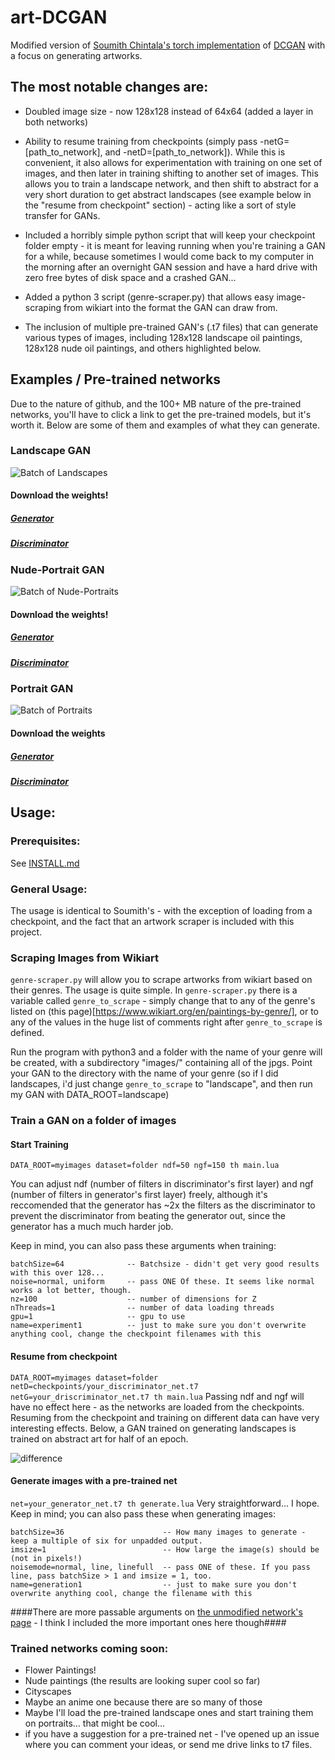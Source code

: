 # art-DCGAN
Modified version of [Soumith Chintala's torch implementation](https://github.com/soumith/dcgan.torch) of [DCGAN](https://arxiv.org/pdf/1511.06434.pdf) with a focus on generating artworks.

## The most notable changes are:
* Doubled image size - now 128x128 instead of 64x64 (added a layer in both networks)

* Ability to resume training from checkpoints (simply pass -netG=[path_to_network], and -netD=[path_to_network]). While this is convenient, it also allows for experimentation with training on one set of images, and then later in training shifting to another set of images. This allows you to train a landscape network, and then shift to abstract for a very short duration to get abstract landscapes (see example below in the "resume from checkpoint" section) - acting like a sort of style transfer for GANs.

* Included a horribly simple python script that will keep your checkpoint folder empty - it is meant for leaving running when you're training a GAN for a while, because sometimes I would come back to my computer in the morning after an overnight GAN session and have a hard drive with zero free bytes of disk space and a crashed GAN...

* Added a python 3 script (genre-scraper.py) that allows easy image-scraping from wikiart into the format the GAN can draw from.

* The inclusion of multiple pre-trained GAN's (.t7 files) that can generate various types of images, including 128x128 landscape oil paintings, 128x128 nude oil paintings, and others highlighted below.

## Examples / Pre-trained networks ##
Due to the nature of github, and the 100+ MB nature of the pre-trained networks, you'll have to click a link to get the pre-trained models, but it's worth it. Below are some of them and examples of what they can generate.


### Landscape GAN ###
![Batch of Landscapes](https://raw.githubusercontent.com/robbiebarrat/art-DCGAN/master/images/landscapenet_waifu2x.png)
#### Download the weights! ####
##### [Generator](https://drive.google.com/open?id=0B-_m9VM1w1bKUFBmV09VOWlmNG8) #####

##### [Discriminator](https://drive.google.com/open?id=0B-_m9VM1w1bKaC1MRkNiMHp0VHM) #####

### Nude-Portrait GAN ###
![Batch of Nude-Portraits](https://raw.githubusercontent.com/robbiebarrat/art-DCGAN/master/images/nudenet_waifu2x.png)
#### Download the weights! ####
##### [Generator](https://drive.google.com/open?id=0B-_m9VM1w1bKdFJkdUFlNFRGRVE) #####

##### [Discriminator](https://drive.google.com/open?id=0B-_m9VM1w1bKUjdrckNQeGZqME0) #####


### Portrait GAN ###
![Batch of Portraits](https://raw.githubusercontent.com/robbiebarrat/art-DCGAN/master/images/portraitnet_waifu2x.png)
#### Download the weights ####
##### [Generator](https://drive.google.com/open?id=0B-_m9VM1w1bKUXhmazg2eVF0bTA) #####

##### [Discriminator](https://drive.google.com/open?id=0B-_m9VM1w1bKMVh4S21BNlhzNEE) #####


## Usage:
### Prerequisites: ###
See [INSTALL.md](INSTALL.md)

### General Usage: ###
The usage is identical to Soumith's - with the exception of loading from a checkpoint, and the fact that an artwork scraper is included with this project.

### Scraping Images from Wikiart ###
`genre-scraper.py` will allow you to scrape artworks from wikiart based on their genres. The usage is quite simple.
In `genre-scraper.py` there is a variable called `genre_to_scrape` - simply change that to any of the genre's listed on (this page)[https://www.wikiart.org/en/paintings-by-genre/], or to any of the values in the huge list of comments right after `genre_to_scrape` is defined. 

Run the program with python3 and a folder with the name of your genre will be created, with a subdirectory "images/" containing all of the jpgs. Point your GAN to the directory with the name of your genre (so if I did landscapes, i'd just change `genre_to_scrape` to "landscape", and then run my GAN with DATA_ROOT=landscape)

### Train a GAN on a folder of images

#### Start Training ####
`
DATA_ROOT=myimages dataset=folder ndf=50 ngf=150 th main.lua
`

You can adjust ndf (number of filters in discriminator's first layer) and ngf (number of filters in generator's first layer) freely, although it's reccomended that the generator has ~2x the filters as the discriminator to prevent the discriminator from beating the generator out, since the generator has a much much harder job.

Keep in mind, you can also pass these arguments when training:
```
batchSize=64              -- Batchsize - didn't get very good results with this over 128...
noise=normal, uniform     -- pass ONE Of these. It seems like normal works a lot better, though.
nz=100                    -- number of dimensions for Z
nThreads=1                -- number of data loading threads
gpu=1                     -- gpu to use
name=experiment1          -- just to make sure you don't overwrite anything cool, change the checkpoint filenames with this
```


#### Resume from checkpoint ####
`
DATA_ROOT=myimages dataset=folder netD=checkpoints/your_discriminator_net.t7 netG=your_driscriminator_net.t7 th main.lua
`
Passing ndf and ngf will have no effect here - as the networks are loaded from the checkpoints. Resuming from the checkpoint and training on different data can have very interesting effects. Below, a GAN trained on generating landscapes is trained on abstract art for half of an epoch.

![difference](https://raw.githubusercontent.com/robbiebarrat/art-DCGAN/master/images/difference.png)


#### Generate images with a pre-trained net ####
`
net=your_generator_net.t7 th generate.lua
`
Very straightforward... I hope. Keep in mind; you can also pass these when generating images:
```
batchSize=36                      -- How many images to generate - keep a multiple of six for unpadded output.
imsize=1                          -- How large the image(s) should be (not in pixels!)
noisemode=normal, line, linefull  -- pass ONE of these. If you pass line, pass batchSize > 1 and imsize = 1, too.
name=generation1                  -- just to make sure you don't overwrite anything cool, change the filename with this
```
####There are more passable arguments on [the unmodified network's page](https://github.com/soumith/dcgan.torch#all-training-options) - I think I included the more important ones here though####



### Trained networks coming soon: ###
* Flower Paintings!
* Nude paintings (the results are looking super cool so far)
* Cityscapes
* Maybe an anime one because there are so many of those
* Maybe I'll load the pre-trained landscape ones and start training them on portraits... that might be cool...
* if you have a suggestion for a pre-trained net - I've opened up an issue where you can comment your ideas, or send me drive links to t7 files.
